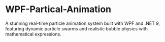 # WPF-Partical-Animation
A stunning real-time particle animation system built with WPF and .NET 9, featuring dynamic particle swarms and realistic bubble physics with mathematical expressions.

